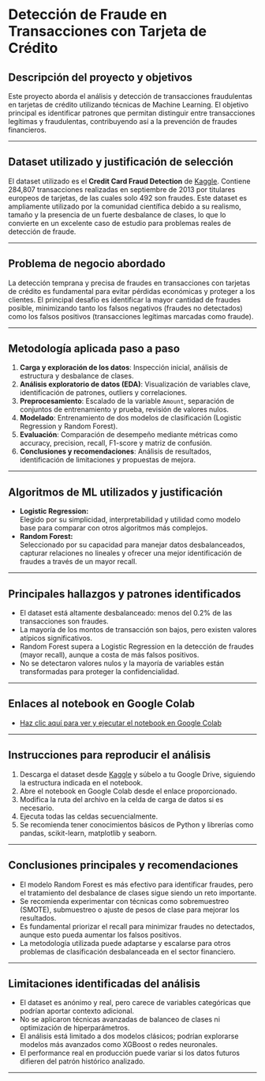 # Detección de Fraude en Transacciones con Tarjeta de Crédito

## Descripción del proyecto y objetivos

Este proyecto aborda el análisis y detección de transacciones fraudulentas en tarjetas de crédito utilizando técnicas de Machine Learning. El objetivo principal es identificar patrones que permitan distinguir entre transacciones legítimas y fraudulentas, contribuyendo así a la prevención de fraudes financieros.

---

## Dataset utilizado y justificación de selección

El dataset utilizado es el **Credit Card Fraud Detection** de [Kaggle](https://www.kaggle.com/datasets/mlg-ulb/creditcardfraud). Contiene 284,807 transacciones realizadas en septiembre de 2013 por titulares europeos de tarjetas, de las cuales solo 492 son fraudes. Este dataset es ampliamente utilizado por la comunidad científica debido a su realismo, tamaño y la presencia de un fuerte desbalance de clases, lo que lo convierte en un excelente caso de estudio para problemas reales de detección de fraude.

---

## Problema de negocio abordado

La detección temprana y precisa de fraudes en transacciones con tarjetas de crédito es fundamental para evitar pérdidas económicas y proteger a los clientes. El principal desafío es identificar la mayor cantidad de fraudes posible, minimizando tanto los falsos negativos (fraudes no detectados) como los falsos positivos (transacciones legítimas marcadas como fraude).

---

## Metodología aplicada paso a paso

1. **Carga y exploración de los datos**: Inspección inicial, análisis de estructura y desbalance de clases.
2. **Análisis exploratorio de datos (EDA)**: Visualización de variables clave, identificación de patrones, outliers y correlaciones.
3. **Preprocesamiento**: Escalado de la variable `Amount`, separación de conjuntos de entrenamiento y prueba, revisión de valores nulos.
4. **Modelado**: Entrenamiento de dos modelos de clasificación (Logistic Regression y Random Forest).
5. **Evaluación**: Comparación de desempeño mediante métricas como accuracy, precision, recall, F1-score y matriz de confusión.
6. **Conclusiones y recomendaciones**: Análisis de resultados, identificación de limitaciones y propuestas de mejora.

---

## Algoritmos de ML utilizados y justificación

- **Logistic Regression:**  
  Elegido por su simplicidad, interpretabilidad y utilidad como modelo base para comparar con otros algoritmos más complejos.
- **Random Forest:**  
  Seleccionado por su capacidad para manejar datos desbalanceados, capturar relaciones no lineales y ofrecer una mejor identificación de fraudes a través de un mayor recall.

---

## Principales hallazgos y patrones identificados

- El dataset está altamente desbalanceado: menos del 0.2% de las transacciones son fraudes.
- La mayoría de los montos de transacción son bajos, pero existen valores atípicos significativos.
- Random Forest supera a Logistic Regression en la detección de fraudes (mayor recall), aunque a costa de más falsos positivos.
- No se detectaron valores nulos y la mayoría de variables están transformadas para proteger la confidencialidad.

---

## Enlaces al notebook en Google Colab

- [Haz clic aquí para ver y ejecutar el notebook en Google Colab](ENLACE_PUBLICO_COLAB_AQUI)

---

## Instrucciones para reproducir el análisis

1. Descarga el dataset desde [Kaggle](https://www.kaggle.com/datasets/mlg-ulb/creditcardfraud) y súbelo a tu Google Drive, siguiendo la estructura indicada en el notebook.
2. Abre el notebook en Google Colab desde el enlace proporcionado.
3. Modifica la ruta del archivo en la celda de carga de datos si es necesario.
4. Ejecuta todas las celdas secuencialmente.
5. Se recomienda tener conocimientos básicos de Python y librerías como pandas, scikit-learn, matplotlib y seaborn.

---

## Conclusiones principales y recomendaciones

- El modelo Random Forest es más efectivo para identificar fraudes, pero el tratamiento del desbalance de clases sigue siendo un reto importante.
- Se recomienda experimentar con técnicas como sobremuestreo (SMOTE), submuestreo o ajuste de pesos de clase para mejorar los resultados.
- Es fundamental priorizar el recall para minimizar fraudes no detectados, aunque esto pueda aumentar los falsos positivos.
- La metodología utilizada puede adaptarse y escalarse para otros problemas de clasificación desbalanceada en el sector financiero.

---

## Limitaciones identificadas del análisis

- El dataset es anónimo y real, pero carece de variables categóricas que podrían aportar contexto adicional.
- No se aplicaron técnicas avanzadas de balanceo de clases ni optimización de hiperparámetros.
- El análisis está limitado a dos modelos clásicos; podrían explorarse modelos más avanzados como XGBoost o redes neuronales.
- El performance real en producción puede variar si los datos futuros difieren del patrón histórico analizado.

---
